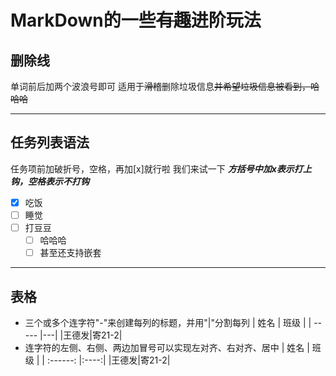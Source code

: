 # MarkDown的一些~~有趣~~进阶玩法

## 删除线
单词前后加两个波浪号即可
适用于~~滑稽~~删除垃圾信息~~并希望垃圾信息被看到，哈哈哈~~

---
## 任务列表语法
任务项前加破折号，空格，再加[x]就行啦
我们来试一下
***方括号中加x表示打上钩，空格表示不打钩***
- [x] 吃饭
- [ ] 睡觉
- [ ] 打豆豆
    - [ ] 哈哈哈
    - [ ] 甚至还支持嵌套

---
## 表格
- 三个或多个连字符"-"来创建每列的标题，并用"|"分割每列
    | 姓名 | 班级 |
    | ----- |---|
    |王德发|寄21-2|
- 连字符的左侧、右侧、两边加冒号可以实现左对齐、右对齐、居中
    | 姓名 | 班级 |
    | :------: |:----:|
    |王德发|寄21-2|
